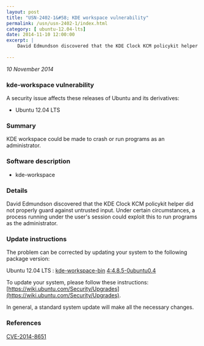```yaml
---
layout: post
title: "USN-2402-1&#58; KDE workspace vulnerability"
permalink: /usn/usn-2402-1/index.html
category: [ ubuntu-12.04-lts]
date: 2014-11-10 12:00:00
excerpt: |
    David Edmundson discovered that the KDE Clock KCM policykit helper did not properly guard against untrusted input. Under certain circumstances, a process running under the user&#39;s session could exploit this to run programs as the administrator. 
    
--- 
```

 
 

*10 November 2014*

### kde-workspace vulnerability

A security issue affects these releases of Ubuntu and its derivatives:

* Ubuntu 12.04 LTS

### Summary

KDE workspace could be made to crash or run programs as an administrator. 

### Software description

* kde-workspace 

### Details

David Edmundson discovered that the KDE Clock KCM policykit helper did not properly guard against untrusted input. Under certain circumstances, a process running under the user&#39;s session could exploit this to run programs as the administrator. 

### Update instructions

The problem can be corrected by updating your system to the following package version:

Ubuntu 12.04 LTS
 : [kde-workspace-bin](https://launchpad.net/ubuntu/+source/kde-workspace) <span> [4:4.8.5-0ubuntu0.4](https://launchpad.net/ubuntu/+source/kde-workspace/4:4.8.5-0ubuntu0.4) </span> 

To update your system, please follow these instructions: [https://wiki.ubuntu.com/Security/Upgrades](https://wiki.ubuntu.com/Security/Upgrades).

In general, a standard system update will make all the necessary changes. 

### References

 
 [CVE-2014-8651](http://people.ubuntu.com/~ubuntu-security/cve/CVE-2014-8651)
 

